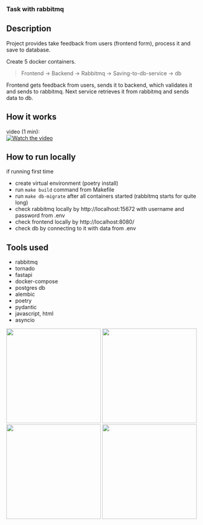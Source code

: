 ### Task with rabbitmq


## Description
Project provides take feedback from users (frontend form), process it and save to database.

Create 5 docker containers.

> Frontend -> Backend -> Rabbitmq -> Saving-to-db-service -> db

 Frontend gets feedback from users, sends it to backend, which validates it and sends to rabbitmq. Next service retrieves it from rabbitmq and sends data to db.

## How it works
video (1 min):  
[![Watch the video](https://img.youtube.com/vi/QXJ_mjqCwfQ/2.jpg)](https://youtu.be/QXJ_mjqCwfQ)
 

## How to run locally
if running first time
- create virtual environment (poetry install)
- run `make build` command from Makefile
- run `make db-migrate` after all containers started (rabbitmq starts for quite long)
- check rabbitmq locally by http://localhost:15672 with username and password from .env
- check frontend locally by http://localhost:8080/
- check db by connecting to it with data from .env



## Tools used
- rabbitmq
- tornado
- fastapi
- docker-compose
- postgres db
- alembic
- poetry
- pydantic
- javascript, html
- asyncio

<img src="https://user-images.githubusercontent.com/8655093/204727512-c9aabd8b-af6c-4a4c-a422-efca3961d6a9.jpg" height="250"> </img>
<img src="https://user-images.githubusercontent.com/8655093/204727517-77437070-42cc-4b1d-bd0c-164f27badbe2.jpg" height="250"> </img>
<img src="https://user-images.githubusercontent.com/8655093/204727518-3c500b06-ea9d-4798-a17d-838a126836ef.jpg" height="250"> </img>
<img src="https://user-images.githubusercontent.com/8655093/204727520-d8979105-80c6-45e2-985c-962125f6dd34.jpg" height="250"> </img>
